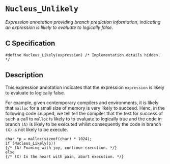 # `Nucleus_Unlikely`
*Expression annotation providing branch prediction information, indicating an expression is likely to evaluate to logically false.*

## C Specification
```
#define Nucleus_Likely(expression) /* Implementation details hidden. */
```

## Description
This expression annotation indicates that the expression `expression` is likely to evaluate to logically false.

For example, given contemporary compilers and environments, it is likely that `malloc` for a small size of memory
is very likely to succeed. Henc, in the following code snipped, we tell tell the compiler that the test for success
of such a call to `malloc` is likely to to evaluate to logically true and the code in branch `(A)` is likely to
be executed whilst consequently the code in branch `(X)` is not likely to be execute.

```
char *p = malloc(sizeof(char) * 1024);
if (Nucleus_Likely(p))
{/* (A) Foaming with joy, continue execution. */}
else
{/* (X) In the heart with pain, abort execution. */}
```
